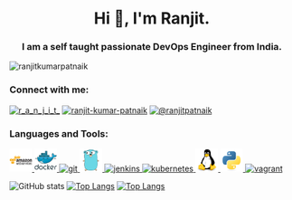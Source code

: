 <h1 align="center">Hi 👋, I'm Ranjit.</h1>
<h3 align="center">I am a self taught passionate DevOps Engineer from India.</h3>



<p align="left"> <img src="https://komarev.com/ghpvc/?username=ranjitkumarpatnaik&label=Profile%20views&color=0e75b6&style=flat" alt="ranjitkumarpatnaik" /> </p>

<h3 align="left">Connect with me:</h3>
<p align="left">
<a href="https://twitter.com/r_a_n_j_i_t_" target="blank"><img align="center" src="https://raw.githubusercontent.com/rahuldkjain/github-profile-readme-generator/master/src/images/icons/Social/twitter.svg" alt="r_a_n_j_i_t_" height="30" width="40" /></a>
<a href="https://linkedin.com/in/ranjit-kumar-patnaik" target="blank"><img align="center" src="https://raw.githubusercontent.com/rahuldkjain/github-profile-readme-generator/master/src/images/icons/Social/linked-in-alt.svg" alt="ranjit-kumar-patnaik" height="30" width="40" /></a>
<a href="https://medium.com/@ranjitpatnaik" target="blank"><img align="center" src="https://raw.githubusercontent.com/rahuldkjain/github-profile-readme-generator/master/src/images/icons/Social/medium.svg" alt="@ranjitpatnaik" height="30" width="40" /></a>
</p>

<h3 align="left">Languages and Tools:</h3>
<p class="tab1"> <a href="https://aws.amazon.com" target="_blank" rel="noreferrer"> <img src="https://raw.githubusercontent.com/devicons/devicon/master/icons/amazonwebservices/amazonwebservices-original-wordmark.svg" alt="aws" width="40" height="40"/> </a> <a href="https://www.docker.com/" target="_blank" rel="noreferrer"> <img src="https://raw.githubusercontent.com/devicons/devicon/master/icons/docker/docker-original-wordmark.svg" alt="docker" width="40" height="40"/> </a> <a href="https://git-scm.com/" target="_blank" rel="noreferrer"> <img src="https://www.vectorlogo.zone/logos/git-scm/git-scm-icon.svg" alt="git" width="40" height="40"/> </a> <a href="https://golang.org" target="_blank" rel="noreferrer"> <img src="https://raw.githubusercontent.com/devicons/devicon/master/icons/go/go-original.svg" alt="go" width="40" height="40"/> </a> <a href="https://www.jenkins.io" target="_blank" rel="noreferrer"> <img src="https://www.vectorlogo.zone/logos/jenkins/jenkins-icon.svg" alt="jenkins" width="40" height="40"/> </a> <a href="https://kubernetes.io" target="_blank" rel="noreferrer"> <img src="https://www.vectorlogo.zone/logos/kubernetes/kubernetes-icon.svg" alt="kubernetes" width="40" height="40"/> </a> <a href="https://www.linux.org/" target="_blank" rel="noreferrer"> <img src="https://raw.githubusercontent.com/devicons/devicon/master/icons/linux/linux-original.svg" alt="linux" width="40" height="40"/> </a> <a href="https://www.python.org" target="_blank" rel="noreferrer"> <img src="https://raw.githubusercontent.com/devicons/devicon/master/icons/python/python-original.svg" alt="python" width="40" height="40"/> </a> <a href="https://www.vagrantup.com/" target="_blank" rel="noreferrer"> <img src="https://www.vectorlogo.zone/logos/vagrantup/vagrantup-icon.svg" alt="vagrant" width="40" height="40"/> </a> </p>

![GitHub stats](https://github-readme-stats.vercel.app/api?username=ranjitkumarpatnaik&show_icons=true&theme=vue&line_height=20.8$card_width=15)
[![Top Langs](https://github-readme-stats.vercel.app/api/top-langs/?username=ranjitkumarpatnaik&layout=compact)](https://github.com/ranjjitkumarpatnaik/github-readme-stats)
[![Top Langs](https://github-readme-stats.vercel.app/api/top-langs/?username=ranjitkumarpatnaik&layout=compact)](https://github.com/ranjitkumarpatnaik/github-readme-statse)










